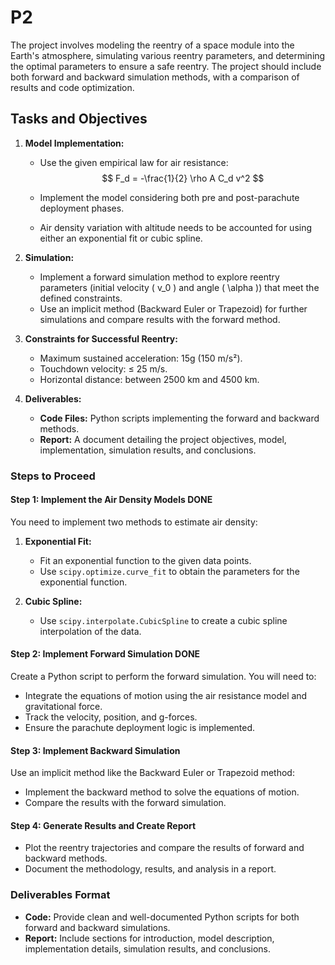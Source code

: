 # P2

The project involves modeling the reentry of a space module into the Earth's atmosphere, simulating various reentry parameters, and determining the optimal parameters to ensure a safe reentry. The project should include both forward and backward simulation methods, with a comparison of results and code optimization.

## Tasks and Objectives

1. **Model Implementation:**
   - Use the given empirical law for air resistance:
     $$
     F_d = -\frac{1}{2} \rho A C_d v^2
     $$

   - Implement the model considering both pre and post-parachute deployment phases.
   - Air density variation with altitude needs to be accounted for using either an exponential fit or cubic spline.

2. **Simulation:**
   - Implement a forward simulation method to explore reentry parameters (initial velocity \( v_0 \) and angle \( \alpha \)) that meet the defined constraints.
   - Use an implicit method (Backward Euler or Trapezoid) for further simulations and compare results with the forward method.

3. **Constraints for Successful Reentry:**
   - Maximum sustained acceleration: 15g (150 m/s²).
   - Touchdown velocity: ≤ 25 m/s.
   - Horizontal distance: between 2500 km and 4500 km.

4. **Deliverables:**
   - **Code Files:** Python scripts implementing the forward and backward methods.
   - **Report:** A document detailing the project objectives, model, implementation, simulation results, and conclusions.

### Steps to Proceed

#### Step 1: Implement the Air Density Models **DONE**

You need to implement two methods to estimate air density:

1. **Exponential Fit:**
   - Fit an exponential function to the given data points.
   - Use `scipy.optimize.curve_fit` to obtain the parameters for the exponential function.

2. **Cubic Spline:**
   - Use `scipy.interpolate.CubicSpline` to create a cubic spline interpolation of the data.

#### Step 2: Implement Forward Simulation **DONE**

Create a Python script to perform the forward simulation. You will need to:

- Integrate the equations of motion using the air resistance model and gravitational force.
- Track the velocity, position, and g-forces.
- Ensure the parachute deployment logic is implemented.

#### Step 3: Implement Backward Simulation

Use an implicit method like the Backward Euler or Trapezoid method:

- Implement the backward method to solve the equations of motion.
- Compare the results with the forward simulation.

#### Step 4: Generate Results and Create Report

- Plot the reentry trajectories and compare the results of forward and backward methods.
- Document the methodology, results, and analysis in a report.

### Deliverables Format

- **Code:** Provide clean and well-documented Python scripts for both forward and backward simulations.
- **Report:** Include sections for introduction, model description, implementation details, simulation results, and conclusions.
